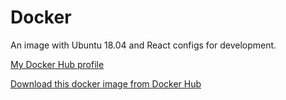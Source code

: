 # Docker

An image with Ubuntu 18.04 and React configs for development.

[My Docker Hub profile](https://hub.docker.com/u/mateus1997)

[Download this docker image from Docker Hub](https://hub.docker.com/r/mateus1997/ubuntu-18.04_react)
